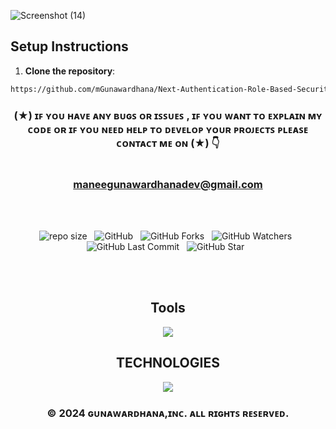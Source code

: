 ![Screenshot (14)](https://github.com/mGunawardhana/mobile-app-cw/assets/100486080/cb2d4638-7ce9-49c4-9147-f3eec1e50990)

## Setup Instructions

1. **Clone the repository**:

```bash
https://github.com/mGunawardhana/Next-Authentication-Role-Based-Security.git
```

<div align="center">

### (★) ɪꜰ ʏᴏᴜ ʜᴀᴠᴇ ᴀɴʏ ʙᴜɢꜱ ᴏʀ ɪꜱꜱᴜᴇꜱ , ɪꜰ ʏᴏᴜ ᴡᴀɴᴛ ᴛᴏ ᴇxᴘʟᴀɪɴ ᴍʏ ᴄᴏᴅᴇ ᴏʀ ɪꜰ ʏᴏᴜ ɴᴇᴇᴅ ʜᴇʟᴘ ᴛᴏ ᴅᴇᴠᴇʟᴏᴘ ʏᴏᴜʀ ᴘʀᴏᴊᴇᴄᴛꜱ ᴘʟᴇᴀꜱᴇ ᴄᴏɴᴛᴀᴄᴛ ᴍᴇ ᴏɴ (★) 👇<br> <br> <br> maneegunawardhanadev@gmail.com

</div>

<br><br>
<div align="center">

![repo size](https://img.shields.io/github/repo-size/mGunawardhana/mobile-app-cw?style=for-the-badge) &nbsp;
![GitHub](https://img.shields.io/github/license/mGunawardhana/mobile-app-cw?style=for-the-badge) &nbsp;
![GitHub Forks](https://img.shields.io/github/forks/mGunawardhana/mobile-app-cw?&labelColor=black&color=f7b731&style=for-the-badge) &nbsp;
![GitHub Watchers](https://img.shields.io/github/watchers/mGunawardhana/mobile-app-cw?style=for-the-badge) &nbsp;
![GitHub Last Commit](https://img.shields.io/github/last-commit/mGunawardhana/mobile-app-cw?style=for-the-badge) &nbsp;
![GitHub Star](https://img.shields.io/github/stars/mGunawardhana/mobile-app-cw?style=for-the-badge) &nbsp;

</div>
<br><br>


<div align="center">

<h2>Tools</h2>
     <img src="https://skillicons.dev/icons?i=vscode" />
     <br>
  <h2>TECHNOLOGIES</h2>
 

</div>




<div align="center">
   <img src="https://skillicons.dev/icons?i=react," /> 
</div>

<div align="center">

### © 2024 ɢᴜɴᴀᴡᴀʀᴅʜᴀɴᴀ,ɪɴᴄ. ᴀʟʟ ʀɪɢʜᴛꜱ ʀᴇꜱᴇʀᴠᴇᴅ.

</div>


